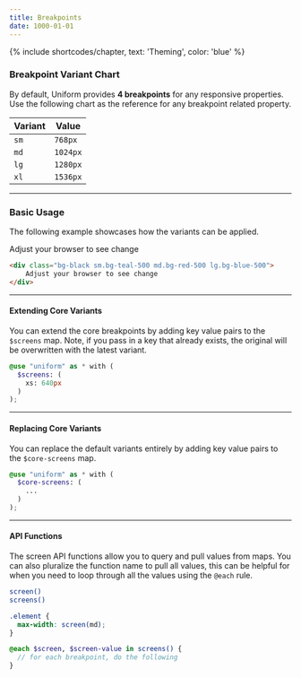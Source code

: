 ```yaml
---
title: Breakpoints
date: 1000-01-01
---
```


{% include shortcodes/chapter, text: 'Theming', color: 'blue' %}

### Breakpoint Variant Chart

By default, Uniform provides **4 breakpoints** for any responsive properties. Use the following chart as the reference for any breakpoint related property.

<table class="table">
  <thead class="uppercase font-xs font-600 tracking-1 color-black">
    <tr>
      <th>
        Variant
      </th>
      <th>
        Value
      </th>
    </tr>
  </thead>
  <tbody class="font-sm">
    <tr>
      <td><code class="color-teal-500">sm</code></td>
      <td>
        <code class="color-gray-600">768px</code>
      </td>
    </tr>
    <tr>
      <td><code class="color-teal-500">md</code></td>
      <td>
        <code class="color-gray-600">1024px</code>
      </td>
    </tr>
    <tr>
      <td><code class="color-teal-500">lg</code></td>
      <td>
        <code class="color-gray-600">1280px</code>
      </td>
    </tr>
    <tr>
      <td><code class="color-teal-500">xl</code></td>
      <td>
        <code class="color-gray-600">1536px</code>
      </td>
    </tr>
  </tbody>
</table>

---

### Basic Usage

The following example showcases how the variants can be applied.

<section class="radius-sm bg-silver-50 p-6">
  <div class="bg-black sm.bg-teal-500 md.bg-red-500 lg.bg-blue-500 text-white align-center py-8">
    Adjust your browser to see change
  </div>
</section>

```html
<div class="bg-black sm.bg-teal-500 md.bg-red-500 lg.bg-blue-500">
	Adjust your browser to see change
</div>
```

---

#### Extending Core Variants

You can extend the core breakpoints by adding key value pairs to the `$screens` map. Note, if you pass in a key that already exists, the original will be overwritten with the latest variant.

```scss
@use "uniform" as * with (
  $screens: (
    xs: 640px
  )
);
```

---

#### Replacing Core Variants

You can replace the default variants entirely by adding key value pairs to the `$core-screens` map.

```scss
@use "uniform" as * with (
  $core-screens: (
    ...
  )
);
```

---

#### API Functions

The screen API functions allow you to query and pull values from maps. You can also pluralize the function name to pull all values, this can be helpful for when you need to loop through all the values using the `@each` rule.

```bash
screen()
screens()
```

```scss
.element {
  max-width: screen(md);
}

@each $screen, $screen-value in screens() {
  // for each breakpoint, do the following
}
```

